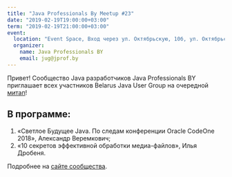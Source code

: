 ```yaml
---
title: "Java Professionals By Meetup #23"
date: "2019-02-19T19:00:00+03:00"
term: "2019-02-19T21:00:00+03:00"
event:
  location: "Event Space, Вход через ул. Октябрьскую, 10б, ул. Октябрьская 16А, Минск, Беларусь"
  organizer:
    name: Java Professionals BY
    email: jug@jprof.by
---
```


Привет! Сообщество Java разработчиков Java Professionals BY приглашает всех участников Belarus Java User Group на очередной [митап](https://jprof.by/post/anons-meetup-23/)!

## В программе:

1. «Светлое Будущее Java. По следам конференции Oracle CodeOne 2018», Александр Веремкович;
1. «10 секретов эффективной обработки медиа-файлов», Илья Дробеня.

Подробнее на [сайте сообщества](https://jprof.by/post/anons-meetup-23/).
